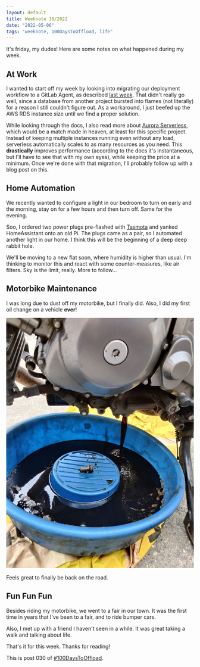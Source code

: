 ```yaml
---
layout: default
title: Weeknote 18/2022
date: "2022-05-06"
tags: "weeknote, 100DaysToOffload, life"
---
```


It's friday, my dudes! Here are some notes on what happened during my week.

## At Work

I wanted to start off my week by looking into migrating our deployment workflow
to a GitLab Agent, as described [last week](/posts/2022-04-29-weeknote-17-2022).
That didn't really go well, since a database from another project bursted into
flames (not literally) for a reason I still couldn't figure out. As a
workaround, I just beefed up the AWS RDS instance size until we find a proper
solution.

While looking through the docs, I also read more about [Aurora
Serverless](https://aws.amazon.com/de/rds/aurora/serverless/), which would be a
match made in heaven, at least for this specific project. Instead of keeping
multiple instances running even without any load, serverless automatically
scales to as many resources as you need. This **drastically** improves
performance (according to the docs it's instantaneous, but I'll have to see that
with my own eyes), while keeping the price at a minimum. Once we're done with
that migration, I'll probably follow up with a blog post on this.

## Home Automation

We recently wanted to configure a light in our bedroom to turn on early and the
morning, stay on for a few hours and then turn off. Same for the evening.

Soo, I ordered two power plugs pre-flashed with
[Tasmota](https://tasmota.github.io/docs/) and yanked HomeAssistant onto an old
Pi. The plugs came as a pair, so I automated another light in our home. I think
this will be the beginning of a deep deep rabbit hole.

We'll be moving to a new flat soon, where humidity is higher than usual. I'm
thinking to monitor this and react with some counter-measures, like air filters.
Sky is the limit, really. More to follow...

## Motorbike Maintenance

I was long due to dust off my motorbike, but I finally did. Also, I did my first
oil change on a vehicle **ever**!

![Motorbike oil change](/assets/posts/2022-05-06-weeknote-18-2022/motorbike_oil_change.jpeg)

Feels great to finally be back on the road.

## Fun Fun Fun

Besides riding my motorbike, we went to a fair in our town. It was the first
time in years that I've been to a fair, and to ride bumper cars.

Also, I met up with a friend I haven't seen in a while. It was great taking a
walk and talking about life.

That's it for this week. Thanks for reading!

This is post 030 of [#100DaysToOffload](https://100daystooffload.com/).

